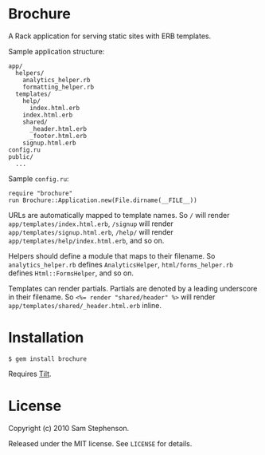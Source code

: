 Brochure
========

A Rack application for serving static sites with ERB templates.

Sample application structure:

    app/
      helpers/
        analytics_helper.rb
        formatting_helper.rb
      templates/
        help/
          index.html.erb
        index.html.erb
        shared/
          _header.html.erb
          _footer.html.erb
        signup.html.erb
    config.ru
    public/
      ...

Sample `config.ru`:

    require "brochure"
    run Brochure::Application.new(File.dirname(__FILE__))

URLs are automatically mapped to template names. So `/` will render
`app/templates/index.html.erb`, `/signup` will render
`app/templates/signup.html.erb`, `/help/` will render
`app/templates/help/index.html.erb`, and so on.

Helpers should define a module that maps to their filename. So
`analytics_helper.rb` defines `AnalyticsHelper`,
`html/forms_helper.rb` defines `Html::FormsHelper`, and so on.

Templates can render partials. Partials are denoted by a leading
underscore in their filename. So `<%= render "shared/header" %>` will
render `app/templates/shared/_header.html.erb` inline.

# Installation

    $ gem install brochure

Requires [Tilt](http://github.com/rtomayko/tilt).

# License

Copyright (c) 2010 Sam Stephenson.

Released under the MIT license. See `LICENSE` for details.
